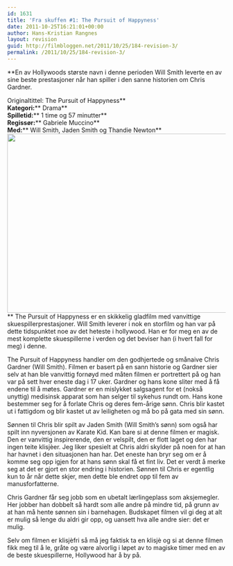 ```yaml
---
id: 1631
title: 'Fra skuffen #1: The Pursuit of Happyness'
date: 2011-10-25T16:21:01+00:00
author: Hans-Kristian Rangnes
layout: revision
guid: http://filmbloggen.net/2011/10/25/184-revision-3/
permalink: /2011/10/25/184-revision-3/
---
```

**En av Hollywoods største navn i denne perioden Will Smith leverte en av sine beste prestasjoner når han spiller i den sanne historien om Chris Gardner.<!--more--></p> 

Originaltittel: </strong>The Pursuit of Happyness**  
**Kategori:**** Drama**  
**Spilletid:**** 1 time og 57 minutter**  
**Regissør:**** Gabriele Muccino**  
**Med:**** Will Smith, Jaden Smith og Thandie Newton**  
[<img class="alignnone size-large wp-image-185" src="http://filmbloggen.net/wp-content/uploads//2011/04/pursuit-1024x682.jpg" alt="" width="620" height="412" />](http://filmbloggen.net/wp-content/uploads//2011/04/pursuit.jpg)  
** The Pursuit of Happyness er en skikkelig gladfilm med vanvittige skuespillerprestasjoner. Will Smith leverer i nok en storfilm og han var på dette tidspunktet noe av det heteste i hollywood. Han er for meg en av de mest komplette skuespillerne i verden og det beviser han (i hvert fall for meg) i denne.

The Pursuit of Happyness handler om den godhjertede og smånaive Chris Gardner (Will Smith). Filmen er basert på en sann historie og Gardner sier selv at han ble vanvittig fornøyd med måten filmen er portrettert på og han var på sett hver eneste dag i 17 uker. Gardner og hans kone sliter med å få endene til å møtes. Gardner er en mislykket salgsagent for et (nokså unyttig) medisinsk apparat som han selger til sykehus rundt om. Hans kone bestemmer seg for å forlate Chris og deres fem-årige sønn. Chris blir kastet ut i fattigdom og blir kastet ut av leiligheten og må bo på gata med sin sønn.

Sønnen til Chris blir spilt av Jaden Smith (Will Smith&#8217;s sønn) som også har spilt inn nyversjonen av Karate Kid. Kan bare si at denne filmen er magisk. Den er vanvittig inspirerende, den er velspilt, den er flott laget og den har ingen teite klisjèer. Jeg liker spesielt at Chris aldri skylder på noen for at han har havnet i den situasjonen han har. Det eneste han bryr seg om er å komme seg opp igjen for at hans sønn skal få et fint liv. Det er verdt å merke seg at det er gjort en stor endring i historien. Sønnen til Chris er egentlig kun to år når dette skjer, men dette ble endret opp til fem av manusforfatterne.

Chris Gardner får seg jobb som en ubetalt lærlingeplass som aksjemegler. Her jobber han dobbelt så hardt som alle andre på mindre tid, på grunn av at han må hente sønnen sin i barnehagen. Budskapet filmen vil gi deg at alt er mulig så lenge du aldri gir opp, og uansett hva alle andre sier: det er mulig.

Selv om filmen er klisjèfri så må jeg faktisk ta en klisjè og si at denne filmen fikk meg til å le, gråte og være alvorlig i løpet av to magiske timer med en av de beste skuespillerne, Hollywood har å by på.